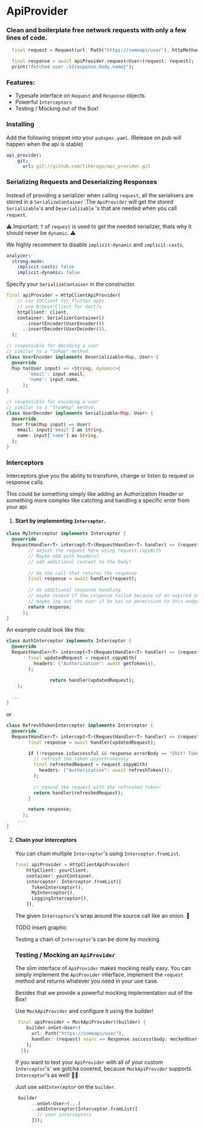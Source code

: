 # ApiProvider

### Clean and boilerplate free network requests with only a few lines of code.

```dart
  final request = Request(url: Path("https://someapi/user"), httpMethod: HttpMethod.GET);

  final response = await apiProvider.request<User>(request: request);
  print("fetched user :${response.body.name}");
```

### Features:

- Typesafe interface on `Request` and `Response` objects.
- Powerful `Interceptors`
- Testing / Mocking out of the Box!



### Installing

Add the following snippet into your `pubspec.yaml`. (Release on pub will happen when the api is stable)

```yaml
api_provider:
    git:
      url: git://github.com/tikkrapp/api_provider.git
```





### Serializing Requests and Deserializing Responses

Instead of providing a serializer when calling  `request`, all the serialisers are stored in a `SerializeContainer` .The `ApiProvider` will get the stored  `Serializable`'s and `Deserializable` 's that are needed when you call `request`.

⚠️  Important:  `T`  of `request` is used to get the needed serializer, thats why it should never be  `dynamic`.  ⚠️ 

We highly recomment to disable `implicit-dynamic`  and `implicit-casts`.

```yml
analyzer:
  strong-mode:
    implicit-casts: false
    implicit-dynamic: false
```



Specify your `SerializeContainer` in the constructor.

```dart
final apiProvider = HttpClientApiProvider(
    // use IOClient for flutter apps
    // use BrowserClient for dartJs
    httpClient: client,
    container: SerializerContainer()
      ..insertEncoder(UserEncoder())
      ..insertDecoder(UserDecoder()),
  );

// responsible for decoding a user
// similar to a "toMap" method.
class UserEncoder implements Deserializable<Map, User> {
  @override
  Map to(User input) => <String, dynamic>{
        'email': input.email,
        'name': input.name,
      };
}

// responsible for encoding a user
// similar to a "fromMap" method.
class UserDecoder implements Serializable<Map, User> {
  @override
  User from(Map input) => User(
    email: input['email'] as String,
    name: input['name'] as String,
  );
}
```



### Interceptors

Interceptors give you the ability to transform, change or listen to request or response calls.

This could be something simply like adding an Authorization Header or something more complex like catching and handling a specific error from your api.

1. #### Start by implementing `Interceptor`. 

```dart
class MyInterceptor implements Interceptor {
  @override
  RequestHandler<T> intercept<T>(RequestHandler<T> handler) => (request) async {
        // adjust the request here using request.copyWith
        // Maybe add auth headers?
        // add additional content to the body?
    
        // do the call that returns the response
        final response = await handler(request);
      
        // do additional response handling
        // maybe resend if the response failed because of an expired token?
        // maybe log out the user if he has no permission to this endpoint?
        return response;
      };
}
```

An example could look like this:

```dart
class AuthInterceptor implements Interceptor {
  @override
  RequestHandler<T> intercept<T>(RequestHandler<T> handler) => (request) async {
        final updatedRequest = request.copyWith(
          headers: {"Authorization": await getToken()},
        );

				return handler(updatedRequest);
	};
  
  ...
}
```

or

```dart
class RefreshTokenInterceptor implements Interceptor {
  @override
  RequestHandler<T> intercept<T>(RequestHandler<T> handler) => (request) async {
        final response = await handler(updatedRequest);

        if (!response.isSuccessful && response.errorBody == "Shit! Token expired!") {
          // refresh the token asynchronously
          final refreshedRequest = request.copyWith(
            headers: {"Authorization": await refreshToken()},
          );
          
          // resend the request with the refreshed token!
          return handler(refreshedRequest);
        }

        return response;
      };
	...
}
```



2. #### Chain your interceptors

   You can chain multiple `Interceptor`'s using `Interceptor.fromList`. 

   ```dart
   final apiProvider = HttpClientApiProvider(
       httpClient: yourClient,
       container: yourContainer,
       interceptor: Interceptor.fromList([
         TokenInterceptor(),
         MyInterceptor(),
         LoggingInterceptor(),
       ]),
   ```

   The given `Interceptors`'s wrap around the source call like an onion.  🤤

   TODO insert graphic

   

   Testing a chain of `Interceptor`'s can be done by mocking.

   

   

   

   ### Testing / Mocking an `ApiProvider`

   The slim interface of `ApiProvider` makes mocking really easy. You can simply implement the `ApiProvider` interface, implement the `request` method and returns whatever you need in your use case. 

   

   Besides that we provide a powerful mocking implementation out of the Box!

   Use `MockApiProvider` and configure it using the builder!

   ```dart
   	final apiProvider = MockApiProvider((builder) {
       builder.onGet<User>(
         url: Path("https://someapi/user"),
         handler: (request) async => Response.success(body: mockedUser()),
       );
     });
   ```

   If you want to test your `ApiProvider` with all of your custom `Interceptor`'s' we gotcha covered, because `MockApiProvider` supports  `Interceptor`'s   as well! 💪🏼 

   Just use `addInterceptor` on the `builder`.

   ```dart
   	builder
         ..onGet<User>(...)
         ..addInterceptor(Interceptor.fromList([
           // your interceptors
         ]));
   ```

   
